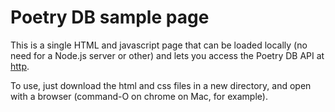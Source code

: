 # Poetry DB sample page

This is a single HTML and javascript page that can be loaded locally (no need for a Node.js server or other) and lets you access the Poetry DB API at [http](https://poetrydb.org/index.html).

To use, just download the html and css files in a new directory, and open with a browser (command-O on chrome on Mac, for example).
